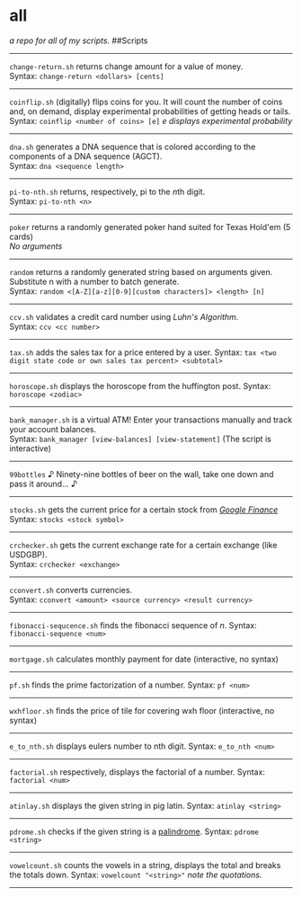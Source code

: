 # all
*a repo for all of my scripts.*
##Scripts 
***
 `change-return.sh` returns change amount for a value of money.  
 Syntax: `change-return <dollars> [cents]`
 ***
 `coinflip.sh` (digitally) flips coins for you. It will count the number of coins and, on demand, display experimental probabilities of getting heads or tails.  
 Syntax: `coinflip <number of coins> [e]` *e displays experimental probability*
 ***
 `dna.sh` generates a DNA sequence that is colored according to the components of a DNA sequence (AGCT).  
 Syntax: `dna <sequence length>`
 ***
 `pi-to-nth.sh` returns, respectively, pi to the *n*th digit.  
 Syntax: `pi-to-nth <n>`
 ***
 `poker` returns a randomly generated poker hand suited for Texas Hold'em (5 cards)  
 *No arguments*
 ***
 `random` returns a randomly generated string based on arguments given. Substitute n with a number to batch generate.   
 Syntax: `random <[A-Z][a-z][0-9][custom characters]> <length> [n]`
 ***
 `ccv.sh` validates a credit card number using *Luhn's Algorithm*.  
 Syntax: `ccv <cc number>`
 ***
 `tax.sh` adds the sales tax for a price entered by a user.
 Syntax: `tax <two digit state code or own sales tax percent> <subtotal>`
 ***
 `horoscope.sh` displays the horoscope from the huffington post.
 Syntax: `horoscope <zodiac>`
 ***
 `bank_manager.sh` is a virtual ATM! Enter your transactions manually and track your account balances.  
 Syntax: `bank_manager [view-balances] [view-statement]` (The script is interactive)
 ***
 `99bottles` ♪ Ninety-nine bottles of beer on the wall, take one down and pass it around… ♪
 ***
 `stocks.sh` gets the current price for a certain stock from *[Google Finance](https://www.google.com/finance)*  
 Syntax: `stocks <stock symbol>`
 ***
 `crchecker.sh` gets the current exchange rate for a certain exchange (like USDGBP).  
 Syntax: `crchecker <exchange>`
 ***
 `cconvert.sh` converts currencies.  
 Syntax: `cconvert <amount> <source currency> <result currency>`
 ***
 `fibonacci-sequcence.sh` finds the fibonacci sequence of *n*.
 Syntax: `fibonacci-sequence <num>`
 ***
 `mortgage.sh` calculates monthly payment for date (interactive, no syntax)
 ***
 `pf.sh` finds the prime factorization of a number.
 Syntax: `pf <num>`
 ***
 `wxhfloor.sh` finds the price of tile for covering wxh floor (interactive, no syntax)
 ***
 `e_to_nth.sh` displays eulers number to nth digit.
 Syntax: `e_to_nth <num>`
 ***
 `factorial.sh` respectively, displays the factorial of a number.
 Syntax: `factorial <num>`
 ***
 `atinlay.sh` displays the given string in pig latin.
 Syntax: `atinlay <string>`
 ***
 `pdrome.sh` checks if the given string is a [palindrome](https://en.wikipedia.org/wiki/Palindrome).
 Syntax: `pdrome <string>`
 ***
 `vowelcount.sh` counts the vowels in a string, displays the total and breaks the totals down.
 Syntax: `vowelcount "<string>"` *note the quotations.*
 ***